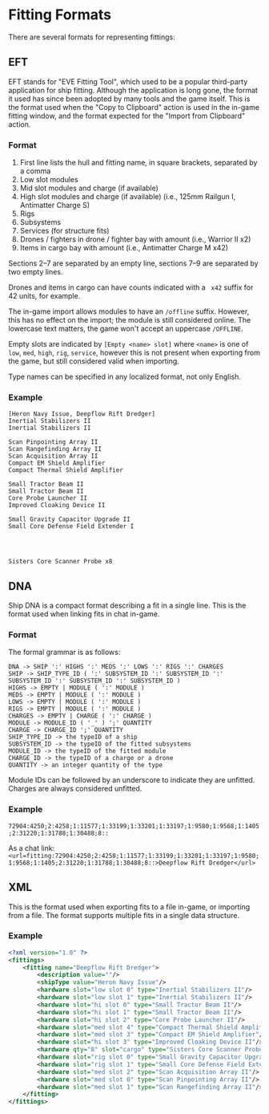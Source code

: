 # Fitting Formats

There are several formats for representing fittings:

## EFT

EFT stands for "EVE Fitting Tool", which used to be a popular third-party application for ship fitting.
Although the application is long gone, the format it used has since been adopted by many tools and the game itself.
This is the format used when the "Copy to Clipboard" action is used in the in-game fitting window, and the format expected for the "Import from Clipboard" action.

### Format

1. First line lists the hull and fitting name, in square brackets, separated by a comma
2. Low slot modules
3. Mid slot modules and charge (if available)
4. High slot modules and charge (if available) (i.e., 125mm Railgun I, Antimatter Charge S)
5. Rigs
6. Subsystems
7. Services (for structure fits)
8. Drones / fighters in drone / fighter bay with amount (i.e., Warrior II x2)
9. Items in cargo bay with amount (i.e., Antimatter Charge M x42)

Sections 2–7 are separated by an empty line, sections 7–9 are separated by two empty lines.

Drones and items in cargo can have counts indicated with a ` x42` suffix for 42 units, for example.

The in-game import allows modules to have an `/offline` suffix. However, this has no effect on the import; the module is still considered online. The lowercase text matters, the game won't accept an uppercase `/OFFLINE`.

Empty slots are indicated by `[Empty <name> slot]` where `<name>` is one of `low`, `med`, `high`,  `rig`, `service`, however this is not present when exporting from the game, but still considered valid when importing.

Type names can be specified in any localized format, not only English.



### Example
```
[Heron Navy Issue, Deepflow Rift Dredger]
Inertial Stabilizers II
Inertial Stabilizers II

Scan Pinpointing Array II
Scan Rangefinding Array II
Scan Acquisition Array II
Compact EM Shield Amplifier
Compact Thermal Shield Amplifier

Small Tractor Beam II
Small Tractor Beam II
Core Probe Launcher II
Improved Cloaking Device II

Small Gravity Capacitor Upgrade II
Small Core Defense Field Extender I




Sisters Core Scanner Probe x8
```


## DNA

Ship DNA is a compact format describing a fit in a single line.
This is the format used when linking fits in chat in-game.

### Format

The formal grammar is as follows:

```
DNA -> SHIP ':' HIGHS ':' MEDS ':' LOWS ':' RIGS ':' CHARGES
SHIP -> SHIP_TYPE_ID ( ':' SUBSYSTEM_ID ':' SUBSYSTEM_ID ':' SUBSYSTEM_ID ':' SUBSYSTEM_ID ':' SUBSYSTEM_ID )
HIGHS -> EMPTY | MODULE ( ':' MODULE )
MEDS -> EMPTY | MODULE ( ':' MODULE )
LOWS -> EMPTY | MODULE ( ':' MODULE )
RIGS -> EMPTY | MODULE ( ':' MODULE )
CHARGES -> EMPTY | CHARGE ( ':' CHARGE )
MODULE -> MODULE_ID ( '_' ) ';' QUANTITY
CHARGE -> CHARGE_ID ';' QUANTITY
SHIP_TYPE_ID -> the typeID of a ship
SUBSYSTEM_ID -> the typeID of the fitted subsystems
MODULE_ID -> the typeID of the fitted module
CHARGE_ID -> the typeID of a charge or a drone
QUANTITY -> an integer quantity of the type
```

Module IDs can be followed by an underscore to indicate they are unfitted. Charges are always considered unfitted.

### Example

`72904:4250;2:4258;1:11577;1:33199;1:33201;1:33197;1:9580;1:9568;1:1405;2:31220;1:31788;1:30488;8::`

As a chat link:
`<url=fitting:72904:4250;2:4258;1:11577;1:33199;1:33201;1:33197;1:9580;1:9568;1:1405;2:31220;1:31788;1:30488;8::>Deepflow Rift Dredger</url>`


## XML

This is the format used when exporting fits to a file in-game, or importing from a file. The format supports multiple fits in a single data structure.

### Example
```xml
<?xml version="1.0" ?>
<fittings>
    <fitting name="Deepflow Rift Dredger">
        <description value=""/>
        <shipType value="Heron Navy Issue"/>
        <hardware slot="low slot 0" type="Inertial Stabilizers II"/>
        <hardware slot="low slot 1" type="Inertial Stabilizers II"/>
        <hardware slot="hi slot 0" type="Small Tractor Beam II"/>
        <hardware slot="hi slot 1" type="Small Tractor Beam II"/>
        <hardware slot="hi slot 2" type="Core Probe Launcher II"/>
        <hardware slot="med slot 4" type="Compact Thermal Shield Amplifier"/>
        <hardware slot="med slot 3" type="Compact EM Shield Amplifier"/>
        <hardware slot="hi slot 3" type="Improved Cloaking Device II"/>
        <hardware qty="8" slot="cargo" type="Sisters Core Scanner Probe"/>
        <hardware slot="rig slot 0" type="Small Gravity Capacitor Upgrade II"/>
        <hardware slot="rig slot 1" type="Small Core Defense Field Extender I"/>
        <hardware slot="med slot 2" type="Scan Acquisition Array II"/>
        <hardware slot="med slot 0" type="Scan Pinpointing Array II"/>
        <hardware slot="med slot 1" type="Scan Rangefinding Array II"/>
    </fitting>
</fittings>
```
